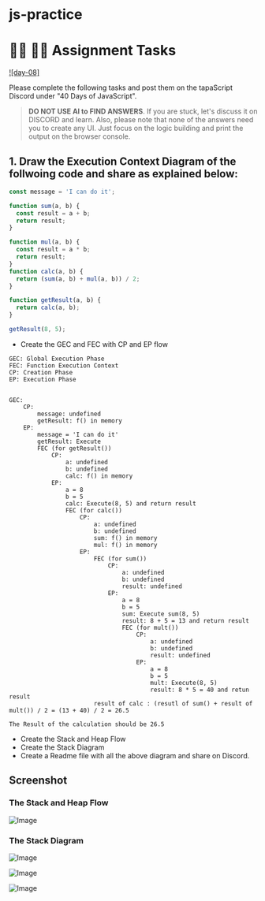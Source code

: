 # js-practice

# **👩‍💻 🧑‍💻 Assignment Tasks**

[![day-08]](https://youtu.be/ylx5F7hbzVQ 'Video')

Please complete the following tasks and post them on the tapaScript Discord under "40 Days of JavaScript".

> **DO NOT USE AI to FIND ANSWERS**. If you are stuck, let's discuss it on DISCORD and learn. Also, please note that none of the answers need you to create any UI. Just focus on the logic building and print the output on the browser console.

## 1. Draw the Execution Context Diagram of the follwoing code and share as explained below:

```js
const message = 'I can do it';

function sum(a, b) {
  const result = a + b;
  return result;
}

function mul(a, b) {
  const result = a * b;
  return result;
}
function calc(a, b) {
  return (sum(a, b) + mul(a, b)) / 2;
}

function getResult(a, b) {
  return calc(a, b);
}

getResult(8, 5);
```

- Create the GEC and FEC with CP and EP flow

```
GEC: Global Execution Phase
FEC: Function Execution Context
CP: Creation Phase
EP: Execution Phase


GEC:
	CP:
		message: undefined
		getResult: f() in memory
	EP:
		message = 'I can do it'
		getResult: Execute
		FEC (for getResult())
			CP:
				a: undefined
				b: undefined
				calc: f() in memory
			EP:
				a = 8
				b = 5
				calc: Execute(8, 5) and return result
				FEC (for calc())
					CP:
						a: undefined
						b: undefined
						sum: f() in memory
						mul: f() in memory
					EP:
						FEC (for sum())
							CP:
								a: undefined
								b: undefined
								result: undefined
							EP:
								a = 8
								b = 5
								sum: Execute sum(8, 5)
								result: 8 + 5 = 13 and return result
								FEC (for mult())
									CP:
										a: undefined
										b: undefined
										result: undefined
									EP:
										a = 8
										b = 5
										mult: Execute(8, 5)
										result: 8 * 5 = 40 and retun result
						result of calc : (resutl of sum() + result of mult()) / 2 = (13 + 40) / 2 = 26.5

The Result of the calculation should be 26.5

```

- Create the Stack and Heap Flow
- Create the Stack Diagram
- Create a Readme file with all the above diagram and share on Discord.

## Screenshot

### The Stack and Heap Flow

![Image](https://github.com/user-attachments/assets/a78786dd-7823-4d20-94f6-1fa9759cae2b)

### The Stack Diagram

![Image](https://github.com/user-attachments/assets/41d452e4-0745-4021-b6d1-95bbc68176fb)

![Image](https://github.com/user-attachments/assets/5ff3ae07-c8ed-4b27-aae6-606c12200ca3)

![Image](https://github.com/user-attachments/assets/98621b96-5647-48d7-befb-e380d4903a3e)
